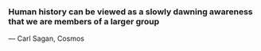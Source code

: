 ###  Human history can be viewed as a slowly dawning awareness that we are members of a larger group

&mdash; Carl Sagan, Cosmos
